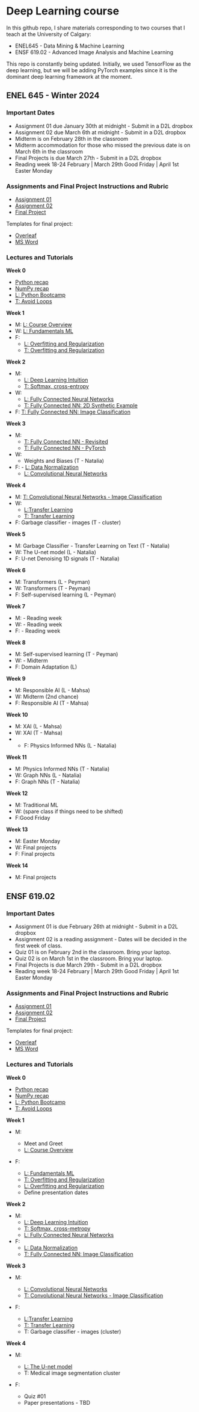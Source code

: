 # Deep Learning course

In this github repo, I share materials corresponding to two courses that I teach at the University of Calgary:

- ENEL645 - Data Mining & Machine Learning 
- ENSF 619.02 - Advanced Image Analysis and Machine Learning


This repo is constantly being updated. Initially, we used TensorFlow as the deep learning, but we will be adding PyTorch examples since it is the dominant deep learning framework at the moment.

## ENEL 645 - Winter 2024

### Important Dates
- Assignment 01 due January 30th at midnight - Submit in a D2L dropbox
- Assignment 02 due March 6th at midnight - Submit in a D2L dropbox
- Midterm is on February 28th in the classroom
- Midterm accommodation for those who missed the previous date is on March 6th in the classroom
- Final Projects is due March 27th - Submit in a D2L dropbox
- Reading week 18-24 February | March 29th Good Friday | April 1st Easter Monday
   
### Assignments and Final Project Instructions and Rubric
- [Assignment 01](./Rubric/ENEL645/assignment01-Garbage-classification-assignment.pdf)
- [Assignment 02](./Rubric/ENEL645/assignment02-classification-programming.pdf)
- [Final  Project](./Rubric/ENEL645/Final-project-description-rubric-ENEL645.pdf) 

Templates for final project:
- [Overleaf](https://www.overleaf.com/2787846576rwxjwjnhywpf)
- [MS Word](./final-project-template.docx)

### Lectures and Tutorials

**Week 0**
- [Python recap](./JNotebooks/tutorial01-python.ipynb)
- [NumPy recap](./JNotebooks/tutorial02-numpy.ipynb)
- [L: Python Bootcamp](./PDFs/ENEL645/ENEL645_lecture03_python_bootcamp.pdf) 
- [T: Avoid Loops](./JNotebooks/tutorial02_1_python_sumpy_programming_style.ipynb)

**Week 1**

- M: [L: Course Overview](./PDFs/ENEL645/ENEL645_lecture01_course_overview.pdf)
- W: [L: Fundamentals ML](./PDFs/ENEL645/ENEL645_lecture02_fundamentals_ml.pdf)
- F:
   - [L: Overfitting and Regularization](./PDFs/ENEL645/ENEL645_lecture03_overfitting_regularization.pdf)
   - [T: Overfitting and Regularization](./JNotebooks/tutorial03-overfitting_regularization.ipynb)

**Week 2**

- M: 
   - [L: Deep Learning Intuition](./PDFs/ENEL645/lecture04_deep_learning_intuition.pdf)
   - [T: Softmax, cross-entropy](./JNotebooks/tutorial07_softmax_one_hot_encoding_loss_functions.ipynb)
- W: 
   - [L: Fully Connected Neural Networks](./PDFs/ENEL645/lecture05_fully_connected_neural_networks.pdf)
   - [T: Fully Connected NN: 2D Synthetic Example](./JNotebooks/tutorial04_fully_connected_neural_network_2D_synthetic_example.ipynb)
- F: [T: Fully Connected NN: Image Classification](./JNotebooks/tutorial08_step_by_step_MNIST_digits_classification.ipynb)

**Week 3**
- M:
   -    [T: Fully Connected NN - Revisited](./JNotebooks/tutorial09_fully_connected_neural_networks_revisited.ipynb)
   -    [T: Fully Connected NN - PyTorch](./JNotebooks/fully_connected_NN_mnist_pytorch.ipynb)
- W: 
    - Weights and Biases (T - Natalia)
- F: - [L: Data Normalization](./PDFs/ENEL645/lecture06_data_normalization.pdf)
    - [L: Convolutional  Neural Networks](./PDFs/ENEL645/lecture07_convolutional_neural_networks.pdf)

**Week 4**
- M: [T: Convolutional Neural Networks - Image Classification](./JNotebooks/tutorial10_step_by_step_MNIST_digits_classification_cnn.ipynb)
- W: 
    - [L:Transfer Learning](./PDFs/ENEL645/lecture08_transfer_learning.pdf)
    - [T: Transfer Learning](./JNotebooks/tutorial11_transfer_learning_imagenet.ipynb) 
- F: Garbage classifier - images (T - cluster)

**Week 5**
- M: Garbage Classifier - Transfer Learning on Text (T - Natalia)
- W: The U-net model (L - Natalia)
- F: U-net Denoising 1D signals (T - Natalia)

**Week 6**
- M: Transformers (L - Peyman)
- W: Transformers (T - Peyman) 
- F: Self-supervised learning (L - Peyman)

**Week 7**
- M: - Reading week
- W: - Reading week
- F: - Reading week

**Week 8**
- M: Self-supervised learning (T - Peyman)
- W: - Midterm 
- F: Domain Adaptation (L) 

**Week 9**
- M: Responsible AI (L - Mahsa)
- W: Midterm (2nd chance)
- F:  Responsible AI (T - Mahsa)

**Week 10**
- M: XAI (L - Mahsa)
- W: XAI (T - Mahsa)
- - F: Physics Informed NNs (L - Natalia)

**Week 11**
- M: Physics Informed NNs (T - Natalia)
- W: Graph NNs (L - Natalia)
- F: Graph NNs (T - Natalia)

**Week 12**
- M: Traditional ML
- W: (spare class if things need to be shifted)
- F:Good Friday

**Week 13**
- M: Easter Monday
- W: Final projects
- F: Final projects

**Week 14**
- M: Final projects

## ENSF 619.02

### Important Dates
- Assignment 01 is due February 26th at midnight - Submit in a D2L dropbox
- Assignment 02 is a reading assignment - Dates will be decided in the first week of class.
- Quiz 01 is on February 2nd in the classroom. Bring your laptop.
- Quiz 02 is on March 1st in the classroom. Bring your laptop.
- Final Projects is due March 29th - Submit in a D2L dropbox
- Reading week 18-24 February | March 29th Good Friday | April 1st Easter Monday

### Assignments and Final Project Instructions and Rubric
- [Assignment 01](./Rubric/ENSF619/Tutorial-creation-assignment.pdf)
- [Assignment 02](./Rubric/ENSF619/ENSF-619-02-paper-reading-assignment.pdf)
- [Final  Project](./Rubric/ENSF619/Final-project-description-rubric-ENSF.pdf) 


Templates for final project:
- [Overleaf](https://www.overleaf.com/2787846576rwxjwjnhywpf)
- [MS Word](./final-project-template.docx)

### Lectures and Tutorials

**Week 0**
- [Python recap](./JNotebooks/tutorial01-python.ipynb)
- [NumPy recap](./JNotebooks/tutorial02-numpy.ipynb)
- [L: Python Bootcamp](./PDFs/ENEL645/ENEL645_lecture03_python_bootcamp.pdf) 
- [T: Avoid Loops](./JNotebooks/tutorial02_1_python_sumpy_programming_style.ipynb)


**Week 1**

- M: 
    - Meet and Greet
    - [L: Course Overview](./PDFs/ENSF619/ENSF619_lecture01_course_overview.pdf)
    
- F:
    -  [L: Fundamentals ML](./PDFs/ENSF619/ENEL645_lecture02_fundamentals_ml.pdf)
    -  [T: Overfitting and Regularization](./JNotebooks/tutorial03-overfitting_regularization.ipynb)
    -  [L: Overfitting and Regularization](./PDFs/ENSF619/ENSF619_lecture03_overfitting_regularization.pdf)
    - Define presentation dates

**Week 2**
- M:
   - [L: Deep Learning Intuition](./PDFs/ENSF619/lecture04_deep_learning_intuition.pdf)
   - [T: Softmax, cross-metropy](./JNotebooks/tutorial07_softmax_one_hot_encoding_loss_functions.ipynb)
   - [L: Fully Connected Neural Networks](./PDFs/ENSF619/lecture05_fully_connected_neural_networks.pdf)
- F: 
    - [L: Data Normalization](./PDFs/ENSF619/lecture06_data_normalization.pdf)
    - [T: Fully Connected NN: Image Classification](./JNotebooks/tutorial08_step_by_step_MNIST_digits_classification.ipynb)


**Week 3**
- M:
    - [L: Convolutional  Neural Networks](./PDFs/ENEL645/lecture07_convolutional_neural_networks.pdf)
    - [T: Convolutional Neural Networks - Image Classification](./JNotebooks/tutorial10_step_by_step_MNIST_digits_classification_cnn.ipynb)

- F:
    - [L:Transfer Learning](./PDFs/ENEL645/lecture08_transfer_learning.pdf)
    - [T: Transfer Learning](./JNotebooks/tutorial11_transfer_learning_imagenet.ipynb) 
    - T: Garbage classifier - images (cluster)

**Week 4**
- M:
    - [L: The U-net model](./PDFs/ENSF619/lecture09_unets.pdf)
    - T: Medical image segmentation cluster

- F: 
    - Quiz #01
    - Paper presentations - TBD


